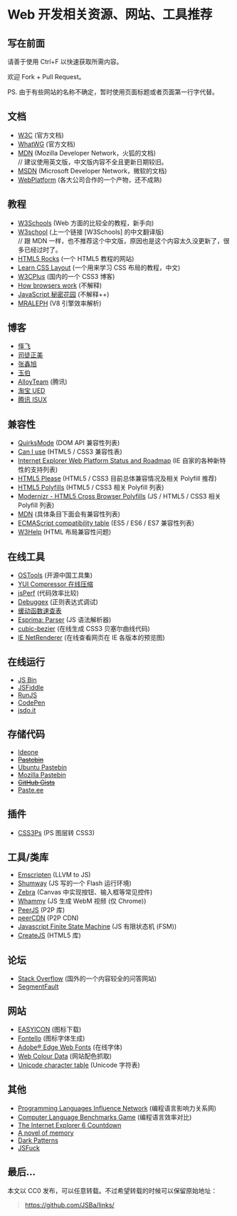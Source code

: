 Web 开发相关资源、网站、工具推荐
=====

写在前面
-----

请善于使用 Ctrl+F 以快速获取所需内容。

欢迎 Fork + Pull Request。

PS. 由于有些网站的名称不确定，暂时使用页面标题或者页面第一行字代替。

文档
-----

*   [W3C](http://www.w3.org/TR/) (官方文档)
*   [WhatWG](http://www.whatwg.org/) (官方文档)
*   [MDN](https://developer.mozilla.org/) (Mozilla Developer Network，火狐的文档)  
    // 建议使用英文版，中文版内容不全且更新日期较旧。
*   [MSDN](http://msdn.microsoft.com/ie/aa740473) (Microsoft Developer Network，微软的文档)
*   [WebPlatform](http://docs.webplatform.org/) (各大公司合作的一个产物，还不成熟)

教程
-----

*   [W3Schools](http://www.w3schools.com/) (Web 方面的比较全的教程，新手向)
*   [W3school](http://www.w3school.com.cn/) (上一个链接 [W3Schools] 的中文翻译版)  
    // 跟 MDN 一样，也不推荐这个中文版，原因也是这个内容太久没更新了，很多已经过时了。
*   [HTML5 Rocks](http://www.html5rocks.com/) (一个 HTML5 教程的网站)
*   [Learn CSS Layout](http://zh.learnlayout.com/) (一个用来学习 CSS 布局的教程，中文)
*   [W3CPlus](http://www.w3cplus.com/) (国内的一个 CSS3 博客)
*   [How browsers work](http://taligarsiel.com/Projects/howbrowserswork1.htm) (不解释)
*   [JavaScript 秘密花园](http://bonsaiden.github.io/JavaScript-Garden/zh/) (不解释++)
*   [MRALEPH](http://mrale.ph/) (V8 引擎效率解析)

博客
-----

*   [怿飞](http://www.planabc.net/)
*   [司徒正美](http://www.cnblogs.com/rubylouvre/)
*   [张鑫旭](http://www.zhangxinxu.com/wordpress/)
*   [玉伯](https://github.com/lifesinger/lifesinger.github.com/issues?labels=blog)
*   [AlloyTeam](http://www.alloyteam.com/) (腾讯)
*   [淘宝 UED](http://ued.taobao.org/blog/)
*   [腾讯 ISUX](http://isux.tencent.com/)

兼容性
-----

*   [QuirksMode](http://quirksmode.org/) (DOM API 兼容性列表)
*   [Can I use](http://caniuse.com/) (HTML5 / CSS3 兼容性表)
*   [Internet Explorer Web Platform Status and Roadmap](https://status.modern.ie/) (IE 自家的各种新特性的支持列表)
*   [HTML5 Please](http://html5please.com/) (HTML5 / CSS3 目前总体兼容情况及相关 Polyfill 推荐)
*   [HTML5 Polyfills](http://html5polyfill.com/) (HTML5 / CSS3 相关 Polyfill 列表)
*   [Modernizr - HTML5 Cross Browser Polyfills](https://github.com/Modernizr/Modernizr/wiki/HTML5-Cross-browser-Polyfills) (JS / HTML5 / CSS3 相关 Polyfill 列表)
*   [MDN](https://developer.mozilla.org/) (具体条目下面会有兼容性列表)
*   [ECMAScript compatibility table](http://kangax.github.io/compat-table/) (ES5 / ES6 / ES7 兼容性列表)
*   [W3Help](http://www.w3help.org/zh-cn/home/compatibility.html) (HTML 布局兼容性问题)

在线工具
-----

*   [OSTools](http://www.ostools.net/) (开源中国工具集)
*   [YUI Compressor 在线压缩](http://ganquan.info/yui/)
*   [jsPerf](http://jsperf.com/) (代码效率比较)
*   [Debuggex](https://www.debuggex.com/) (正则表达式调试)
*   [缓动函数速查表](http://easings.net/)
*   [Esprima: Parser](http://esprima.org/demo/parse.html) (JS 语法解析器)
*   [cubic-bezier](http://cubic-bezier.com/) (在线生成 CSS3 贝塞尔曲线代码)
*   [IE NetRenderer](http://netrenderer.com/) (在线查看网页在 IE 各版本的预览图)

在线运行
-----

*   [JS Bin](http://jsbin.com/)
*   [JSFiddle](http://jsfiddle.net/)
*   [RunJS](http://runjs.cn/)
*   [CodePen](http://codepen.io/)
*   [jsdo.it](http://jsdo.it/)

存储代码
-----
*   [Ideone](http://ideone.com/)
*   ~~[Pastebin](http://pastebin.com/)~~
*   [Ubuntu Pastebin](http://paste.ubuntu.com/)
*   [Mozilla Pastebin](http://pastebin.mozilla.org/)
*   ~~[GitHub Gists](https://gist.github.com/)~~
*   [Paste.ee](http://paste.ee/)

插件
-----

*   [CSS3Ps](http://css3ps.com/) (PS 图层转 CSS3)

工具/类库
-----

*   [Emscripten](https://github.com/kripken/emscripten) (LLVM to JS)
*   [Shumway](https://github.com/mozilla/shumway) (JS 写的一个 Flash 运行环境)
*   [Zebra](https://github.com/barmalei/zebra) (Canvas 中实现按钮、输入框等常见控件)
*   [Whammy](https://github.com/antimatter15/whammy) (JS 生成 WebM 视频 (仅 Chrome))
*   [PeerJS](http://peerjs.com/) (P2P 库)
*   [peerCDN](https://peercdn.com/) (P2P CDN)
*   [Javascript Finite State Machine](https://github.com/jakesgordon/javascript-state-machine) (JS 有限状态机 (FSM))
*   [CreateJS](http://www.createjs.com/) (HTML5 库)

论坛
-----

*   [Stack Overflow](http://stackoverflow.com/) (国外的一个内容较全的问答网站)
*   [SegmentFault](http://segmentfault.com/)

网站
-----

*   [EASYICON](http://www.easyicon.net/) (图标下载)
*   [Fontello](http://fontello.com/) (图标字体生成)
*   [Adobe&reg; Edge Web Fonts](https://edgewebfonts.adobe.com/fonts) (在线字体)
*   [Web Colour Data](http://webcolourdata.com/) (网站配色抓取)
*   [Unicode character table](http://unicode-table.com/) (Unicode 字符表)

其他
-----

*   [Programming Languages Influence Network](http://exploringdata.github.io/vis/programming-languages-influence-network/) (编程语言影响力关系网)
*   [Computer Language Benchmarks Game](http://benchmarksgame.alioth.debian.org/) (编程语言效率对比)
*   [The Internet Explorer 6 Countdown](http://www.ie6countdown.com/)
*   [A novel of memory](https://gitcafe.com/Superwyh/OutOfMemory)
*   [Dark Patterns](http://darkpatterns.org/)
*   [JSFuck](http://www.jsfuck.com/)

最后...
-----

本文以 CC0 发布，可以任意转载。不过希望转载的时候可以保留原始地址：

> <https://github.com/JSBa/links/>
